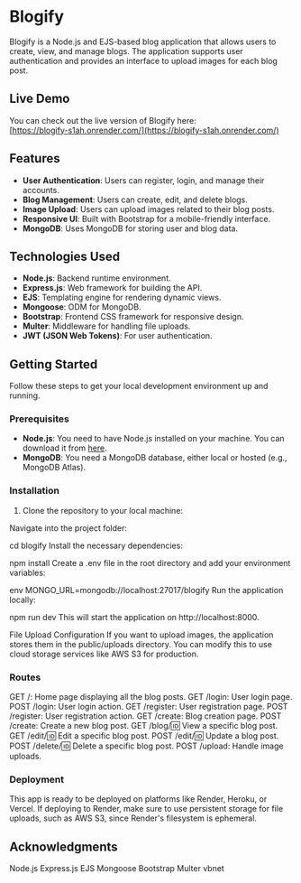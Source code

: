 # Blogify

Blogify is a Node.js and EJS-based blog application that allows users to create, view, and manage blogs. The application supports user authentication and provides an interface to upload images for each blog post.

## Live Demo

You can check out the live version of Blogify here:  
[https://blogify-s1ah.onrender.com/](https://blogify-s1ah.onrender.com/)

## Features

- **User Authentication**: Users can register, login, and manage their accounts.
- **Blog Management**: Users can create, edit, and delete blogs.
- **Image Upload**: Users can upload images related to their blog posts.
- **Responsive UI**: Built with Bootstrap for a mobile-friendly interface.
- **MongoDB**: Uses MongoDB for storing user and blog data.

## Technologies Used

- **Node.js**: Backend runtime environment.
- **Express.js**: Web framework for building the API.
- **EJS**: Templating engine for rendering dynamic views.
- **Mongoose**: ODM for MongoDB.
- **Bootstrap**: Frontend CSS framework for responsive design.
- **Multer**: Middleware for handling file uploads.
- **JWT (JSON Web Tokens)**: For user authentication.

## Getting Started

Follow these steps to get your local development environment up and running.

### Prerequisites

- **Node.js**: You need to have Node.js installed on your machine. You can download it from [here](https://nodejs.org/).
- **MongoDB**: You need a MongoDB database, either local or hosted (e.g., MongoDB Atlas).

### Installation

1. Clone the repository to your local machine:
   
Navigate into the project folder:

cd blogify
Install the necessary dependencies:


npm install
Create a .env file in the root directory and add your environment variables:

env
MONGO_URL=mongodb://localhost:27017/blogify 
Run the application locally:

npm run dev
This will start the application on http://localhost:8000.

File Upload Configuration
If you want to upload images, the application stores them in the public/uploads directory. You can modify this to use cloud storage services like AWS S3 for production.

### Routes
GET /: Home page displaying all the blog posts.
GET /login: User login page.
POST /login: User login action.
GET /register: User registration page.
POST /register: User registration action.
GET /create: Blog creation page.
POST /create: Create a new blog post.
GET /blog/:id: View a specific blog post.
GET /edit/:id: Edit a specific blog post.
POST /edit/:id: Update a blog post.
POST /delete/:id: Delete a specific blog post.
POST /upload: Handle image uploads.

### Deployment
This app is ready to be deployed on platforms like Render, Heroku, or Vercel. If deploying to Render, make sure to use persistent storage for file uploads, such as AWS S3, since Render's filesystem is ephemeral.



## Acknowledgments
Node.js
Express.js
EJS
Mongoose
Bootstrap
Multer
vbnet
